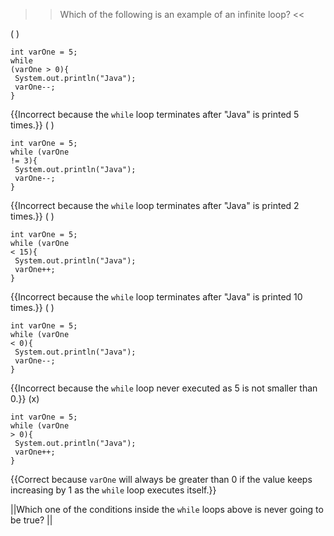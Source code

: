 >>Which of the following is an example of an infinite loop? <<

( ) <pre><code class="java language-java">int varOne = 5;<br/>while (varOne &gt; 0){<br/>  System.out.println("Java");<br/>  varOne--;<br/>} </code></pre> {{Incorrect because the <code>while</code> loop terminates after "Java" is printed 5 times.}}
( ) <pre><code class="java language-java">int varOne = 5;<br/>while (varOne != 3){<br/>  System.out.println("Java");<br/>  varOne--;<br/>} </code></pre> {{Incorrect because the <code>while</code> loop terminates after "Java" is printed 2 times.}}
( ) <pre><code class="java language-java">int varOne = 5;<br/>while (varOne &lt; 15){<br/>  System.out.println("Java");<br/>  varOne++;<br/>} </code></pre> {{Incorrect because the <code>while</code> loop terminates after "Java" is printed 10 times.}}
( ) <pre><code class="java language-java">int varOne = 5;<br/>while (varOne &lt; 0){<br/>  System.out.println("Java");<br/>  varOne--;<br/>} </code></pre> {{Incorrect because the <code>while</code> loop never executed as 5 is not smaller than 0.}}
(x) <pre><code class="java language-java">int varOne = 5;<br/>while (varOne &gt; 0){<br/>  System.out.println("Java");<br/>  varOne++;<br/>} </code></pre> {{Correct because <code>varOne</code> will always be greater than 0 if the value keeps increasing by 1 as the <code>while</code> loop executes itself.}}

||Which one of the conditions inside the <code>while</code> loops above is never going to be true? ||